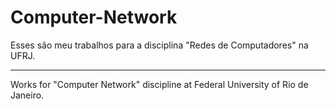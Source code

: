 # Computer-Network

Esses são meu trabalhos para a disciplina "Redes de Computadores" na UFRJ.

-----------------------------------------------------------------------------

Works for "Computer Network" discipline at Federal University of Rio de Janeiro.

